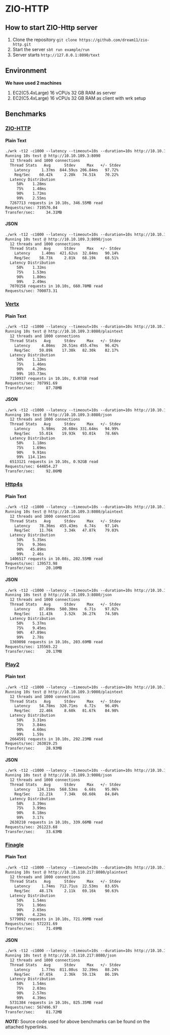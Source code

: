 # ZIO-HTTP
## How to start ZIO-Http server
1. Clone the repository
   `git clone https://github.com/dream11/zio-http.git`
2. Start the server `sbt run example/run`
3. Server starts `http://127.0.0.1:8090/text` 

## Environment
**We have used 2 machines**
1. EC2(C5.4xLarge) 16 vCPUs 32 GB RAM as server
2. EC2(C5.4xLarge) 16 vCPUs 32 GB RAM as client with wrk setup

## Benchmarks

### [ZIO-HTTP](https://github.com/dream11/zio-http/tree/master/example/src/main/scala)
#### Plain Text
```dtd
./wrk -t12 -c1000 --latency --timeout=10s --duration=10s http://10.10.105.8:8090/text
Running 10s test @ http://10.10.109.3:8090
  12 threads and 1000 connections
  Thread Stats   Avg      Stdev     Max   +/- Stdev
    Latency     1.37ms  844.59us 206.84ms   97.72%
    Req/Sec    60.42k     2.20k   74.51k    70.22%
  Latency Distribution
     50%    1.28ms
     75%    1.48ms
     90%    1.72ms
     99%    2.55ms
  7267713 requests in 10.10s, 346.55MB read
Requests/sec: 719576.04
Transfer/sec:     34.31MB
```
#### JSON
```dtd
./wrk -t12 -c1000 --latency --timeout=10s --duration=10s http://10.10.105.8:8090/json
Running 10s test @ http://10.10.109.3:8090/json
  12 threads and 1000 connections
  Thread Stats   Avg      Stdev     Max   +/- Stdev
    Latency     1.40ms  421.62us  32.84ms   90.14%
    Req/Sec    58.73k     2.81k   68.19k    68.51%
  Latency Distribution
     50%    1.32ms
     75%    1.53ms
     90%    1.80ms
     99%    2.49ms
  7070158 requests in 10.10s, 660.78MB read
Requests/sec: 700073.31
```
### [Vertx](https://github.com/TechEmpower/FrameworkBenchmarks/tree/master/frameworks/Scala/vertx-web-scala)
#### Plain Text
```dtd
./wrk -t12 -c1000 --latency --timeout=10s --duration=10s http://10.10.109.3:8080/plaintext
Running 10s test @ http://10.10.109.3:8080/plaintext
  12 threads and 1000 connections
  Thread Stats   Avg      Stdev     Max   +/- Stdev
    Latency     4.86ms   20.51ms 455.47ms   96.42%
    Req/Sec    59.89k    17.38k   82.30k    82.17%
  Latency Distribution
     50%    1.12ms
     75%    1.46ms
     90%    4.20ms
     99%  103.73ms
  7150937 requests in 10.10s, 0.87GB read
Requests/sec: 707991.69
Transfer/sec:     87.78MB
```
#### JSON
```dtd
./wrk -t12 -c1000 --latency --timeout=10s --duration=10s http://10.10.109.3:8080/json
Running 10s test @ http://10.10.109.3:8080/json
  12 threads and 1000 connections
  Thread Stats   Avg      Stdev     Max   +/- Stdev
    Latency     5.98ms   20.68ms 331.64ms   94.99%
    Req/Sec    55.01k    19.93k   93.01k    78.66%
  Latency Distribution
     50%    1.18ms
     75%    1.69ms
     90%    9.91ms
     99%  114.11ms
  6513121 requests in 10.10s, 0.92GB read
Requests/sec: 644854.27
Transfer/sec:     92.86MB
```
### [Http4s](https://github.com/TechEmpower/FrameworkBenchmarks/tree/master/frameworks/Scala/http4s)
#### Plain Text
```dtd
./wrk -t12 -c1000 --latency --timeout=10s --duration=10s http://10.10.109.3:8080/plaintext
Running 10s test @ http://10.10.109.3:8080/plaintext
  12 threads and 1000 connections
  Thread Stats   Avg      Stdev     Max   +/- Stdev
    Latency    78.36ms  455.43ms   6.74s    97.14%
    Req/Sec    11.76k     3.34k   47.87k    79.03%
  Latency Distribution
     50%    5.35ms
     75%    9.36ms
     90%   45.89ms
     99%    2.46s
  1406517 requests in 10.08s, 202.55MB read
Requests/sec: 139573.98
Transfer/sec:     20.10MB
```
#### JSON
```dtd
./wrk -t12 -c1000 --latency --timeout=10s --duration=10s http://10.10.109.3:8080/json
Running 10s test @ http://10.10.109.3:8080/json
  12 threads and 1000 connections
  Thread Stats   Avg      Stdev     Max   +/- Stdev
    Latency    87.89ms  500.30ms   6.71s    97.02%
    Req/Sec    11.43k     3.52k   36.27k    74.58%
  Latency Distribution
     50%    5.37ms
     75%    9.45ms
     90%   47.89ms
     99%    2.78s
  1369098 requests in 10.10s, 203.69MB read
Requests/sec: 135565.22
Transfer/sec:     20.17MB
```
### [Play2](https://github.com/TechEmpower/FrameworkBenchmarks/tree/master/frameworks/Scala/play2-scala)
#### Plain text
```dtd
./wrk -t12 -c1000 --latency --timeout=10s --duration=10s http://10.10.109.3:9000/plaintext
Running 10s test @ http://10.10.109.3:9000/plaintext
  12 threads and 1000 connections
  Thread Stats   Avg      Stdev     Max   +/- Stdev
    Latency    54.78ms  320.71ms   6.72s    96.49%
    Req/Sec    22.46k     8.60k   81.67k    84.98%
  Latency Distribution
     50%    3.31ms
     75%    3.84ms
     90%    4.60ms
     99%    1.59s
  2664591 requests in 10.10s, 292.23MB read
Requests/sec: 263819.25
Transfer/sec:     28.93MB
```
#### JSON
```dtd
./wrk -t12 -c1000 --latency --timeout=10s --duration=10s http://10.10.109.3:9000/json
Running 10s test @ http://10.10.109.3:9000/json
  12 threads and 1000 connections
  Thread Stats   Avg      Stdev     Max   +/- Stdev
    Latency   124.11ms  568.53ms   6.68s    95.06%
    Req/Sec    22.21k     7.34k   60.60k    84.84%
  Latency Distribution
     50%    3.39ms
     75%    3.99ms
     90%    8.18ms
     99%    3.17s
  2638210 requests in 10.10s, 339.66MB read
Requests/sec: 261223.68
Transfer/sec:     33.63MB
```
### [Finagle](https://github.com/TechEmpower/FrameworkBenchmarks/tree/master/frameworks/Scala/finagle)
#### Plain Text
```dtd
./wrk -t12 -c1000 --latency --timeout=10s --duration=10s http://10.10.110.217:8080/plaintext
Running 10s test @ http://10.10.110.217:8080/plaintext
  12 threads and 1000 connections
  Thread Stats   Avg      Stdev     Max   +/- Stdev
    Latency     1.74ms  712.71us  22.53ms   83.65%
    Req/Sec    48.17k     2.11k   69.16k    90.63%
  Latency Distribution
     50%    1.54ms
     75%    1.96ms
     90%    2.65ms
     99%    4.22ms
  5779092 requests in 10.10s, 721.99MB read
Requests/sec: 572231.69
Transfer/sec:     71.49MB
```
#### JSON
```dtd
./wrk -t12 -c1000 --latency --timeout=10s --duration=10s http://10.10.110.217:8080/json
Running 10s test @ http://10.10.110.217:8080/json
  12 threads and 1000 connections
  Thread Stats   Avg      Stdev     Max   +/- Stdev
    Latency     1.77ms  811.08us  32.39ms   88.24%
    Req/Sec    47.65k     2.36k   59.13k    86.19%
  Latency Distribution
     50%    1.54ms
     75%    2.03ms
     90%    2.57ms
     99%    4.39ms
  5731384 requests in 10.10s, 825.35MB read
Requests/sec: 567496.97
Transfer/sec:     81.72MB
```

**_NOTE:_** Source code used for above benchmarks can be found on the attached hyperlinks. 
